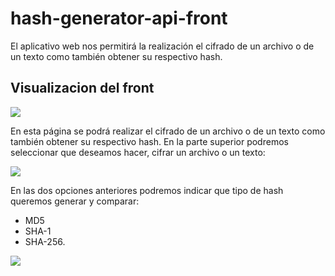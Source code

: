 # hash-generator-api-front

El aplicativo web nos permitirá la realización el cifrado de un archivo o de un texto como también obtener su respectivo hash.

## Visualizacion del front

![](https://github.com/FabianMCaro/hash-generator-api-front/tree/master/imgReadme/principal.png)

En esta página se podrá realizar el cifrado de un archivo o de un texto como también obtener su respectivo hash.
En la parte superior podremos seleccionar que deseamos hacer, cifrar un archivo o un texto:

![](https://github.com/FabianMCaro/hash-generator-api-front/tree/master/imgReadme/archivoTexto.png)

En las dos opciones anteriores podremos indicar que tipo de hash queremos generar y comparar:
- MD5
- SHA-1
- SHA-256.

![](https://github.com/FabianMCaro/hash-generator-api-front/tree/master/imgReadme/tipoHash.png)